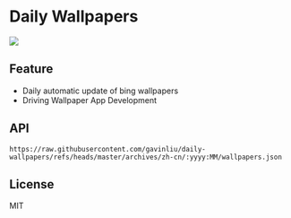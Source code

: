 # Daily Wallpapers
  
![](https://www.bing.com/th?id=OHR.ItalyOstuni_ZH-CN8306220080_UHD.jpg)

## Feature

- Daily automatic update of bing wallpapers
- Driving Wallpaper App Development

## API

```
https://raw.githubusercontent.com/gavinliu/daily-wallpapers/refs/heads/master/archives/zh-cn/:yyyy:MM/wallpapers.json
```

## License

MIT
  